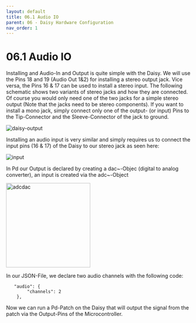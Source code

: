 ```yaml
---
layout: default
title: 06.1 Audio IO
parent: 06 - Daisy Hardware Configuration
nav_order: 1
---
```


# 06.1 Audio IO

Installing and Audio-In and Output is quite simple with the Daisy. We will use the Pins 18 and 19 (Audio Out 1&2) for installing a stereo output jack. Vice versa, the Pins 16 & 17 can be used to install a stereo input. The following schematic shows two variants of stereo jacks and how they are connected. Of course you would only need one of the two jacks for a simple stereo output (Note that the jacks need to be stereo components). If you want to install a mono jack, simply connect only one of the output- (or input) Pins to the Tip-Connector and the Sleeve-Connector of the jack to ground.

![daisy-output](https://github.com/user-attachments/assets/df8aa7e4-3f6c-4473-8cf3-afe06d2cd405)

Installing an audio input is very similar and simply requires us to connect the input pins (16 & 17)  of the Daisy to our stereo jack as seen here:

![input](https://github.com/user-attachments/assets/2805afaf-daa3-41de-94f8-77d5480e4f81)

In Pd our Output is declared by creating a dac~-Objec (digital to analog converter), an input is created via the adc~-Object

<img width="230" alt="adcdac" src="https://github.com/user-attachments/assets/7ff89289-6b11-4387-8457-a90b1d99d014" />

In our JSON-File, we declare two audio channels with the following code:

```
   "audio": {
        "channels": 2
    },
```

Now we can run a Pd-Patch on the Daisy that will output the signal from the patch via the Output-Pins of the Microcontroller.
